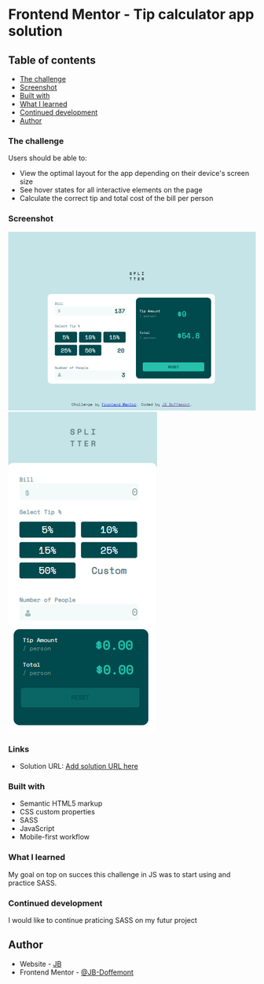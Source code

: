 # Frontend Mentor - Tip calculator app solution

## Table of contents

- [The challenge](#the-challenge)
- [Screenshot](#screenshot)
- [Built with](#built-with)
- [What I learned](#what-i-learned)
- [Continued development](#continued-development)
- [Author](#author)

### The challenge

Users should be able to:

- View the optimal layout for the app depending on their device's screen size
- See hover states for all interactive elements on the page
- Calculate the correct tip and total cost of the bill per person

### Screenshot

![Desktop_design](./screenshots/desktop_design.png)
![Mobile_design](./screenshots/mobile_design.png)

### Links

- Solution URL: [Add solution URL here](https://tip-calculator-app-icg55dzk9-jb-doffemont.vercel.app/)

### Built with

- Semantic HTML5 markup
- CSS custom properties
- SASS
- JavaScript
- Mobile-first workflow

### What I learned

My goal on top on succes this challenge in JS was to start using and practice SASS.

### Continued development

I would like to continue praticing SASS on my futur project

## Author

- Website - [JB](https://github.com/JB-Doffemont)
- Frontend Mentor - [@JB-Doffemont](https://www.frontendmentor.io/profile/JB-Doffemont)
